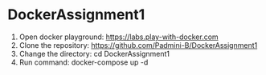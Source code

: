 # DockerAssignment1
1. Open docker playground: https://labs.play-with-docker.com
2. Clone the repository: https://github.com/Padmini-B/DockerAssignment1
3. Change the directory: cd DockerAssignment1
4. Run command: docker-compose up -d

